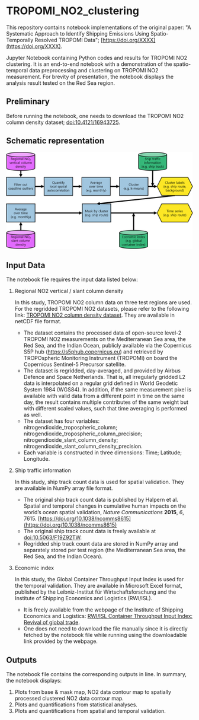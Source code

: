 # TROPOMI_NO2_clustering

This repository contains notebook implementations of the original paper: "A Systematic Approach to Identify Shipping Emissions Using Spatio-Temporally Resolved TROPOMI Data"; [https://doi.org/XXXX](https://doi.org/XXXX).

Jupyter Notebook containing Python codes and results for TROPOMI NO2 clustering.
It is an end-to-end notebook with a demonstration of the spatio-temporal data preprocessing and clustering on TROPOMI NO2 measurement.
For brevity of presentation, the notebook displays the analysis result tested on the Red Sea region.

## Preliminary
Before running the notebook, one needs to download the TROPOMI NO2 column density dataset; [doi:10.4121/16943725](https://doi.org/10.4121/16943725).

## Schematic representation
![schematic representation](scheme.png)

## Input Data
The notebook file requires the input data listed below:

1. Regional NO2 vertical / slant column density

    In this study, TROPOMI NO2 column data on three test regions are used.
    For the regridded TROPOMI NO2 datasets, please refer to the following link: [TROPOMI NO2 column density dataset](https://data.4tu.nl/articles/_/16943725). They are available in netCDF file format.
   
    - The dataset contains the processed data of open-source level-2 TROPOMI NO2 measurements on the Mediterranean Sea area, the Red Sea, and the Indian Ocean, publicly available via the Copernicus S5P hub (https://s5phub.copernicus.eu) and retrieved by TROPOspheric Monitoring Instrument (TROPOMI) on board the Copernicus Sentinel-5 Precursor satellite.
    - The dataset is regridded, day-averaged, and provided by Airbus Defence and Space Netherlands. That is, all irregularly gridded L2 data is interpolated on a regular grid defined in World Geodetic System 1984 (WGS84). In addition, if the same measurement pixel is available with valid data from a different point in time on the same day, the result contains multiple contributes of the same weight but with different scaled values, such that time averaging is performed as well.
    - The dataset has four variables: nitrogendioxide_tropospheric_column; nitrogendioxide_tropospheric_column_precision; nitrogendioxide_slant_column_density; nitrogendioxide_slant_column_density_precision.
    - Each variable is constructed in three dimensions: Time; Latitude; Longitude.

2. Ship traffic information

    In this study, ship track count data is used for spatial validation. They are available in NumPy array file format.
    
    - The original ship track count data is published by Halpern et al. Spatial and temporal changes in cumulative human impacts on the world’s ocean spatial validation, *Nature Communications* **2015**, *6*, 7615. [https://doi.org/10.1038/ncomms8615](https://doi.org/10.1038/ncomms8615)
    - The original ship track count data is freely available at [doi:10.5063/F19Z92TW](https://doi.org/10.5063/F19Z92TW).
    - Regridded ship track count data are stored in NumPy array and separately stored per test region (the Mediterranean Sea area, the Red Sea, and the Indian Ocean).

3. Economic index
    
    In this study, the Global Container Throughput Input Index is used for the temporal validation. They are available in Microsoft Excel format, published by  the Leibniz-Institut für Wirtschaftsforschung and the Institute of Shipping Economics and Logistics (RWI/ISL).
    
    - It is freely available from the webpage of the Institute of Shipping Economics and Logistics: [RWI/ISL Container Throughput Input Index: Revival of global trade](https://www.isl.org/en/containerindex/april-2023).
    - One does not need to download the file manually since it is directly fetched by the notebook file while running using the downloadable link provided by the webpage.    
    
## Outputs
The notebook file contains the corresponding outputs in line. In summary, the notebook displays:

1. Plots from base & mask map, NO2 data contour map to spatially processed clustered NO2 data contour map.
2. Plots and quantifications from statistical analyses.
3. Plots and quantifications from spatial and temporal validation.
